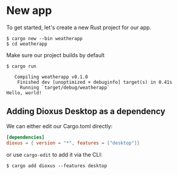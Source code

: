 # New app

To get started, let's create a new Rust project for our app. 

```shell
$ cargo new --bin weatherapp
$ cd weatherapp
```

Make sure our project builds by default

```shell
$ cargo run

   Compiling weatherapp v0.1.0
    Finished dev [unoptimized + debuginfo] target(s) in 0.41s
     Running `target/debug/weatherapp`
Hello, world!
```

## Adding Dioxus Desktop as a dependency

We can either edit our Cargo.toml directly:

```toml
[dependencies]
dioxus = { version = "*", features = ["desktop"]}
```

or use `cargo-edit` to add it via the CLI:

```shell
$ cargo add dioxus --features desktop
```
